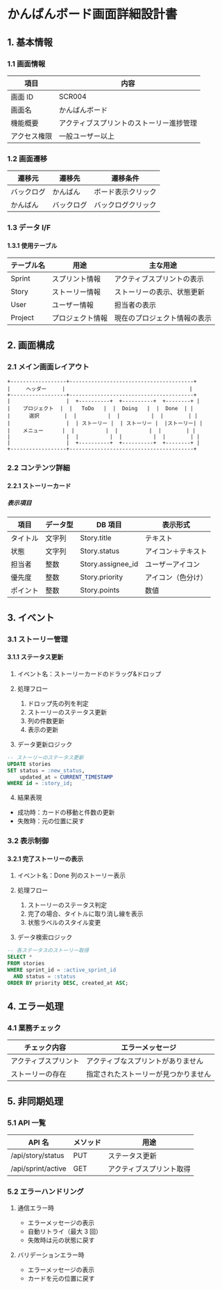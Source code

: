 # かんばんボード画面詳細設計書

## 1. 基本情報

### 1.1 画面情報

| 項目         | 内容                                     |
| ------------ | ---------------------------------------- |
| 画面 ID      | SCR004                                   |
| 画面名       | かんばんボード                           |
| 機能概要     | アクティブスプリントのストーリー進捗管理 |
| アクセス権限 | 一般ユーザー以上                         |

### 1.2 画面遷移

| 遷移元     | 遷移先     | 遷移条件           |
| ---------- | ---------- | ------------------ |
| バックログ | かんばん   | ボード表示クリック |
| かんばん   | バックログ | バックログクリック |

### 1.3 データ I/F

#### 1.3.1 使用テーブル

| テーブル名 | 用途             | 主な用途                     |
| ---------- | ---------------- | ---------------------------- |
| Sprint     | スプリント情報   | アクティブスプリントの表示   |
| Story      | ストーリー情報   | ストーリーの表示、状態更新   |
| User       | ユーザー情報     | 担当者の表示                 |
| Project    | プロジェクト情報 | 現在のプロジェクト情報の表示 |

## 2. 画面構成

### 2.1 メイン画面レイアウト

```
+------------------+----------------------------------------+
|     ヘッダー     |                                        |
+------------------+----------------------------------------+
|                  |  +----------+  +----------+  +--------+ |
|    プロジェクト  |  |   ToDo   |  |  Doing   |  |  Done  | |
|      選択        |  |          |  |          |  |        | |
|                  |  | ストーリー |  | ストーリー |  |ストーリー| |
|    メニュー      |  |          |  |          |  |        | |
|                  |  |          |  |          |  |        | |
|                  |  +----------+  +----------+  +--------+ |
+------------------+----------------------------------------+
```

### 2.2 コンテンツ詳細

#### 2.2.1 ストーリーカード

##### 表示項目

| 項目     | データ型 | DB 項目           | 表示形式           |
| -------- | -------- | ----------------- | ------------------ |
| タイトル | 文字列   | Story.title       | テキスト           |
| 状態     | 文字列   | Story.status      | アイコン＋テキスト |
| 担当者   | 整数     | Story.assignee_id | ユーザーアイコン   |
| 優先度   | 整数     | Story.priority    | アイコン（色分け） |
| ポイント | 整数     | Story.points      | 数値               |

## 3. イベント

### 3.1 ストーリー管理

#### 3.1.1 ステータス更新

1. イベント名：ストーリーカードのドラッグ&ドロップ
2. 処理フロー

   1. ドロップ先の列を判定
   2. ストーリーのステータス更新
   3. 列の件数更新
   4. 表示の更新

3. データ更新ロジック

```sql
-- ストーリーのステータス更新
UPDATE stories
SET status = :new_status,
    updated_at = CURRENT_TIMESTAMP
WHERE id = :story_id;
```

4. 結果表現

- 成功時：カードの移動と件数の更新
- 失敗時：元の位置に戻す

### 3.2 表示制御

#### 3.2.1 完了ストーリーの表示

1. イベント名：Done 列のストーリー表示
2. 処理フロー

   1. ストーリーのステータス判定
   2. 完了の場合、タイトルに取り消し線を表示
   3. 状態ラベルのスタイル変更

3. データ検索ロジック

```sql
-- 各ステータスのストーリー取得
SELECT *
FROM stories
WHERE sprint_id = :active_sprint_id
  AND status = :status
ORDER BY priority DESC, created_at ASC;
```

## 4. エラー処理

### 4.1 業務チェック

| チェック内容         | エラーメッセージ                     |
| -------------------- | ------------------------------------ |
| アクティブスプリント | アクティブなスプリントがありません   |
| ストーリーの存在     | 指定されたストーリーが見つかりません |

## 5. 非同期処理

### 5.1 API 一覧

| API 名             | メソッド | 用途                     |
| ------------------ | -------- | ------------------------ |
| /api/story/status  | PUT      | ステータス更新           |
| /api/sprint/active | GET      | アクティブスプリント取得 |

### 5.2 エラーハンドリング

1. 通信エラー時

   - エラーメッセージの表示
   - 自動リトライ（最大 3 回）
   - 失敗時は元の状態に戻す

2. バリデーションエラー時
   - エラーメッセージの表示
   - カードを元の位置に戻す
